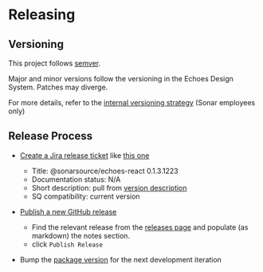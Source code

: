 # Releasing

## Versioning

This project follows [semver](https://semver.org/).

Major and minor versions follow the versioning in the Echoes Design System. Patches may diverge.

For more details, refer to the [internal versioning strategy](https://docs.google.com/document/d/1JkzJVFBN3MPl-uBDgddICfdFf4kXPaRBa6XqaJV0F5U) (Sonar employees only)

## Release Process

- [Create a Jira release ticket](https://jira.sonarsource.com/projects/REL) like [this one](https://sonarsource.atlassian.net/browse/REL-PLACEHOLDER)

  - Title: @sonarsource/echoes-react 0.1.3.1223
  - Documentation status: N/A
  - Short description: pull from [version description](https://sonarsource.atlassian.net/projects/DS/versions/15439/tab/release-report-all-issues)
  - SQ compatibility: current version

- [Publish a new GitHub release](https://github.com/SonarSource/echoes-react/releases/new)

  - Find the relevant release from the [releases page](https://sonarsource.atlassian.net/projects/DS?selectedItem=com.atlassian.jira.jira-projects-plugin%3Arelease-page) and populate (as markdown) the notes section.
  - click `Publish Release`

- Bump the [package version](https://github.com/SonarSource/echoes-react/blob/main/package.json#L3) for the next development iteration
